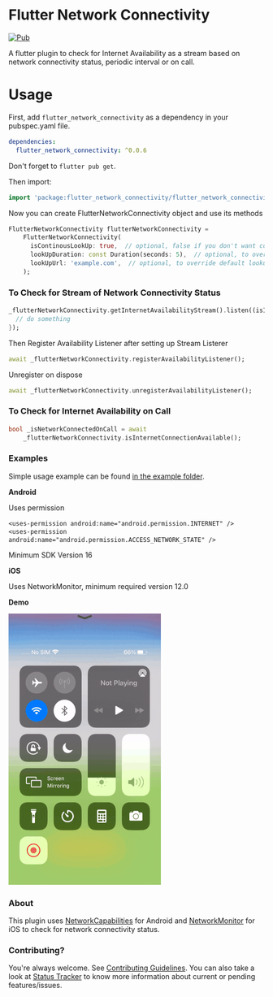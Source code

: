 # Flutter Network Connectivity

[![Pub](https://img.shields.io/badge/pub-v0.0.6-orange)](https://pub.dev/packages/flutter_network_connectivity)

A flutter plugin to check for Internet Availability as a stream based on network connectivity status, periodic interval or on call.

# Usage

First, add `flutter_network_connectivity` as a dependency in your pubspec.yaml file.

```yaml
dependencies:
  flutter_network_connectivity: ^0.0.6
```

Don't forget to `flutter pub get`.

Then import:

```dart
import 'package:flutter_network_connectivity/flutter_network_connectivity.dart';
```

Now you can create FlutterNetworkConnectivity object and use its methods

```dart
FlutterNetworkConnectivity flutterNetworkConnectivity =
    FlutterNetworkConnectivity(
	  isContinousLookUp: true,  // optional, false if you don't want continous lookup
	  lookUpDuration: const Duration(seconds: 5),  // optional, to override default lookup duration
	  lookUpUrl: 'example.com',  // optional, to override default lookup url
	);
```
### To Check for Stream of Network Connectivity Status
```dart
_flutterNetworkConnectivity.getInternetAvailabilityStream().listen((isInternetAvailable) {
  // do something
});
```

Then Register Availability Listener after setting up Stream Listerer

```dart
await _flutterNetworkConnectivity.registerAvailabilityListener();
```

Unregister on dispose

```dart
await _flutterNetworkConnectivity.unregisterAvailabilityListener();
```

### To Check for Internet Availability on Call

```dart
bool _isNetworkConnectedOnCall = await
    _flutterNetworkConnectivity.isInternetConnectionAvailable();
```

### Examples
Simple usage example can be found [in the example folder](example/lib/main.dart).

**Android**

Uses permission

```
<uses-permission android:name="android.permission.INTERNET" />
<uses-permission android:name="android.permission.ACCESS_NETWORK_STATE" />
```

Minimum SDK Version 16

**iOS**

Uses NetworkMonitor, minimum required version 12.0


**Demo**

![Screenshot](https://raw.githubusercontent.com/praveen-gm/flutter_network_connectivity/main/screenshots/demo.gif "Sample Gif")

### About
This plugin uses [NetworkCapabilities](https://developer.android.com/reference/android/net/NetworkCapabilities) for Android and [NetworkMonitor](https://developer.apple.com/documentation/network) for iOS to check for network connectivity status.


### Contributing?
You're always welcome. See [Contributing Guidelines](CONTRIBUTING.md). You can also take a look at [Status Tracker](https://github.com/praveen-gm/flutter_network_connectivity/projects/1) to know more information about current or pending features/issues.
